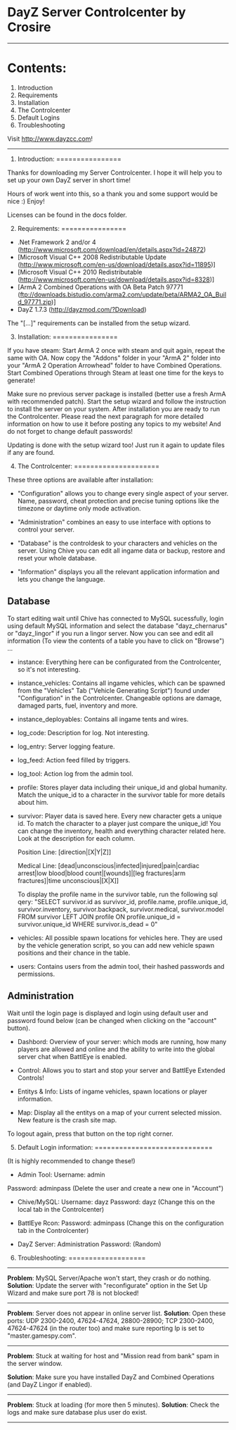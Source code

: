 DayZ Server Controlcenter by Crosire
====================================
________________________________________________________________________________

Contents:
=========

1. Introduction
2. Requirements
3. Installation
4. The Controlcenter
5. Default Logins
6. Troubleshooting

Visit http://www.dayzcc.com!


________________________________________________________________________________

1. Introduction:
================

 Thanks for downloading my Server Controlcenter. I hope it will help you to set
 up your own DayZ server in short time!

 Hours of work went into this, so a thank you and some support would be nice :) Enjoy!


 Licenses can be found in the docs folder.

2. Requirements:
================


 - .Net Framework 2 and/or 4 (http://www.microsoft.com/download/en/details.aspx?id=24872)
 - [Microsoft Visual C++ 2008 Redistributable Update (http://www.microsoft.com/en-us/download/details.aspx?id=11895)]
 - [Microsoft Visual C++ 2010 Redistributable (http://www.microsoft.com/en-us/download/details.aspx?id=8328)]
 - [ArmA 2 Combined Operations with OA Beta Patch 97771 (ftp://downloads.bistudio.com/arma2.com/update/beta/ARMA2_OA_Build_97771.zip)]
 - DayZ 1.7.3 (http://dayzmod.com/?Download)

 The "[...]" requirements can be installed from the setup wizard.

3. Installation:
================

 If you have steam: Start ArmA 2 once with steam and quit again, repeat the same with OA. Now copy the "Addons" folder in your "ArmA 2" folder into your "ArmA 2 Operation Arrowhead" folder to have Combined Operations. Start Combined Operations through Steam at least one time for the keys to generate!

 Make sure no previous server package is installed (better use a fresh ArmA with recommended patch).
 Start the setup wizard and follow the instruction to install the server on your system.
 After installation you are ready to run the Controlcenter. Please read the next paragraph for more detailed information on how to use it before posting any topics to my website! And do not forget to change default passwords!

 Updating is done with the setup wizard too! Just run it again to update files if any are found.

4. The Controlcenter:
=====================

 These three options are available after installation:


 - "Configuration" allows you to change every single aspect of your server. Name, password, cheat protection and precise tuning options like the timezone or daytime only mode activation.

 - "Administration" combines an easy to use interface with options to control your server.

 - "Database" is the controldesk to your characters and vehicles on the server. Using Chive you can edit all ingame data or backup, restore and reset your whole database.

 - "Information" displays you all the relevant application information and lets you change the language.


 **Database**
 ------------
 To start editing wait until Chive has connected to MySQL sucessfully, login using default MySQL information
 and select the database "dayz_chernarus" or "dayz_lingor" if you run a lingor server. Now you can see and edit all information (To view the contents of a
 table you have to click on "Browse") ...

 - instance:
   Everything here can be configurated from the Controlcenter, so it's not interesting.

 - instance_vehicles:
   Contains all ingame vehicles, which can be spawned from the "Vehicles" Tab ("Vehicle Generating Script") found under "Configuration" in the Controlcenter. Changeable options are damage, damaged parts, fuel, inventory and more.

 - instance_deployables:
   Contains all ingame tents and wires.

 - log_code:
   Description for log. Not interesting.

 - log_entry:
   Server logging feature.

 - log_feed:
   Action feed filled by triggers.

 - log_tool:
   Action log from the admin tool.

 - profile:
   Stores player data including their unique_id and global humanity. Match the unique_id to a character in the survivor table for more details about him.

 - survivor:
   Player data is saved here. Every new character gets a unique id. To match the character to a player just compare the unique_id! You can change the inventory, health and everything character related here. Look at the description for each column.

   Position Line: [direction|[X|Y|Z]]

   Medical Line:  [dead|unconscious|infected|injured|pain|cardiac arrest|low blood|blood count|[wounds]|[leg fractures|arm fractures]|time unconscious|[X|X]]

   To display the profile name in the survivor table, run the following sql qery: "SELECT survivor.id as survivor_id, profile.name, profile.unique_id, survivor.inventory, survivor.backpack, survivor.medical, survivor.model FROM survivor LEFT JOIN profile ON profile.unique_id = survivor.unique_id WHERE survivor.is_dead = 0"

 - vehicles:
   All possible spawn locations for vehicles here. They are used by the vehicle generation script, so you can add new vehicle spawn positions and their chance in the table.

 - users:
   Contains users from the admin tool, their hashed passwords and permissions.


 **Administration**
 ------------------
 Wait until the login page is displayed and login using default user and password  found below (can be changed when clicking on the "account" button).


 - Dashbord:
   Overview of your server: which mods are running, how many players are allowed and online and the ability
   to write into the global server chat when BattlEye is enabled.

 - Control:
   Allows you to start and stop your server and BattlEye Extended Controls!

 - Entitys & Info:
   Lists of ingame vehicles, spawn locations or player information.

 - Map:
   Display all the entitys on a map of your current selected mission. New feature is the crash site map.


 To logout again, press that button on the top right corner.


5. Default Login information:
=============================

(It is highly recommended to change these!)

 - Admin Tool:
 Username: admin

 Password: adminpass (Delete the user and create a new one in "Account")

 - Chive/MySQL:
 Username: dayz
 Password: dayz (Change this on the local tab in the Controlcenter)

 - BattlEye Rcon:
 Password: adminpass (Change this on the configuration tab in the Controlcenter)


 - DayZ Server:
 Administration Password: (Random)


6. Troubleshooting:
===================

 --------------------------------------------------------------------------------------------------------------------------------------------------------------

 **Problem**:	MySQL Server/Apache won't start, they crash or do nothing.
 **Solution**:	Update the server with "reconfigurate" option in the Set Up Wizard and make sure port 78 is not blocked!

 --------------------------------------------------------------------------------------------------------------------------------------------------------------

 **Problem**:	Server does not appear in online server list.
 **Solution**:	Open these ports: UDP 2300-2400, 47624-47624, 28800-28900; TCP 2300-2400, 47624-47624 (in the router too) and make sure reporting Ip is set to "master.gamespy.com".

 --------------------------------------------------------------------------------------------------------------------------------------------------------------

 **Problem**:	Stuck at waiting for host and "Mission read from bank" spam in the server window.

 **Solution**:	Make sure you have installed DayZ and Combined Operations (and DayZ Lingor if enabled).

 --------------------------------------------------------------------------------------------------------------------------------------------------------------

 **Problem**:	Stuck at loading (for more then 5 minutes).
 **Solution**:	Check the logs and make sure database plus user do exist.

 --------------------------------------------------------------------------------------------------------------------------------------------------------------
